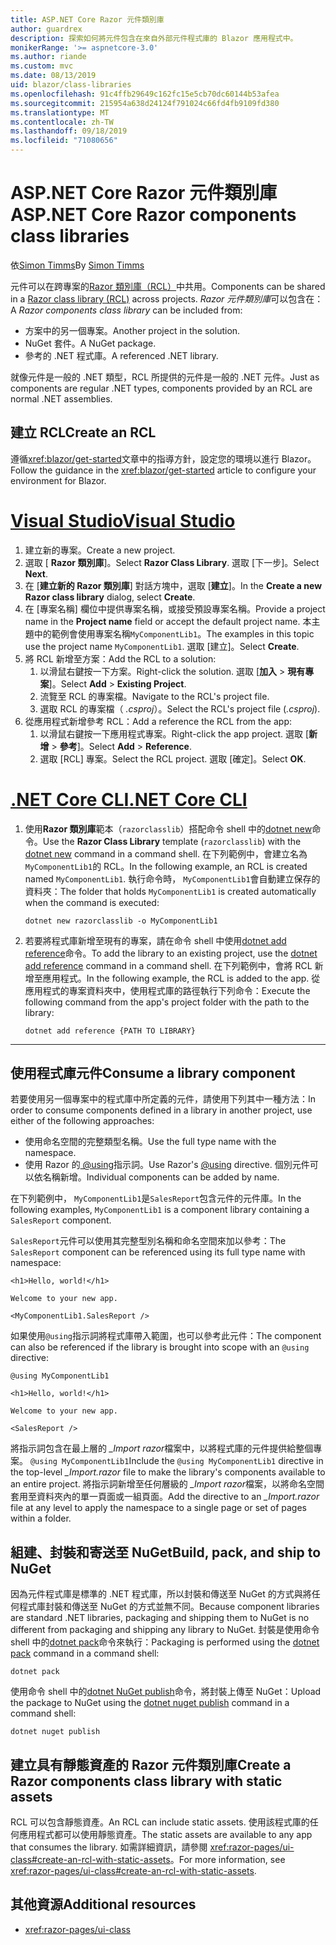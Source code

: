```yaml
---
title: ASP.NET Core Razor 元件類別庫
author: guardrex
description: 探索如何將元件包含在來自外部元件程式庫的 Blazor 應用程式中。
monikerRange: '>= aspnetcore-3.0'
ms.author: riande
ms.custom: mvc
ms.date: 08/13/2019
uid: blazor/class-libraries
ms.openlocfilehash: 91c4ffb29649c162fc15e5cb70dc60144b53afea
ms.sourcegitcommit: 215954a638d24124f791024c66fd4fb9109fd380
ms.translationtype: MT
ms.contentlocale: zh-TW
ms.lasthandoff: 09/18/2019
ms.locfileid: "71080656"
---
```

# <a name="aspnet-core-razor-components-class-libraries"></a><span data-ttu-id="c5166-103">ASP.NET Core Razor 元件類別庫</span><span class="sxs-lookup"><span data-stu-id="c5166-103">ASP.NET Core Razor components class libraries</span></span>

<span data-ttu-id="c5166-104">依[Simon Timms](https://github.com/stimms)</span><span class="sxs-lookup"><span data-stu-id="c5166-104">By [Simon Timms](https://github.com/stimms)</span></span>

<span data-ttu-id="c5166-105">元件可以在跨專案的[Razor 類別庫（RCL）](xref:razor-pages/ui-class)中共用。</span><span class="sxs-lookup"><span data-stu-id="c5166-105">Components can be shared in a [Razor class library (RCL)](xref:razor-pages/ui-class) across projects.</span></span> <span data-ttu-id="c5166-106">*Razor 元件類別庫*可以包含在：</span><span class="sxs-lookup"><span data-stu-id="c5166-106">A *Razor components class library* can be included from:</span></span>

* <span data-ttu-id="c5166-107">方案中的另一個專案。</span><span class="sxs-lookup"><span data-stu-id="c5166-107">Another project in the solution.</span></span>
* <span data-ttu-id="c5166-108">NuGet 套件。</span><span class="sxs-lookup"><span data-stu-id="c5166-108">A NuGet package.</span></span>
* <span data-ttu-id="c5166-109">參考的 .NET 程式庫。</span><span class="sxs-lookup"><span data-stu-id="c5166-109">A referenced .NET library.</span></span>

<span data-ttu-id="c5166-110">就像元件是一般的 .NET 類型，RCL 所提供的元件是一般的 .NET 元件。</span><span class="sxs-lookup"><span data-stu-id="c5166-110">Just as components are regular .NET types, components provided by an RCL are normal .NET assemblies.</span></span>

## <a name="create-an-rcl"></a><span data-ttu-id="c5166-111">建立 RCL</span><span class="sxs-lookup"><span data-stu-id="c5166-111">Create an RCL</span></span>

<span data-ttu-id="c5166-112">遵循<xref:blazor/get-started>文章中的指導方針，設定您的環境以進行 Blazor。</span><span class="sxs-lookup"><span data-stu-id="c5166-112">Follow the guidance in the <xref:blazor/get-started> article to configure your environment for Blazor.</span></span>

# <a name="visual-studiotabvisual-studio"></a>[<span data-ttu-id="c5166-113">Visual Studio</span><span class="sxs-lookup"><span data-stu-id="c5166-113">Visual Studio</span></span>](#tab/visual-studio)

1. <span data-ttu-id="c5166-114">建立新的專案。</span><span class="sxs-lookup"><span data-stu-id="c5166-114">Create a new project.</span></span>
1. <span data-ttu-id="c5166-115">選取 [ **Razor 類別庫**]。</span><span class="sxs-lookup"><span data-stu-id="c5166-115">Select **Razor Class Library**.</span></span> <span data-ttu-id="c5166-116">選取 [下一步]。</span><span class="sxs-lookup"><span data-stu-id="c5166-116">Select **Next**.</span></span>
1. <span data-ttu-id="c5166-117">在 [**建立新的 Razor 類別庫**] 對話方塊中，選取 [**建立**]。</span><span class="sxs-lookup"><span data-stu-id="c5166-117">In the **Create a new Razor class library** dialog, select **Create**.</span></span>
1. <span data-ttu-id="c5166-118">在 [專案名稱] 欄位中提供專案名稱，或接受預設專案名稱。</span><span class="sxs-lookup"><span data-stu-id="c5166-118">Provide a project name in the **Project name** field or accept the default project name.</span></span> <span data-ttu-id="c5166-119">本主題中的範例會使用專案名稱`MyComponentLib1`。</span><span class="sxs-lookup"><span data-stu-id="c5166-119">The examples in this topic use the project name `MyComponentLib1`.</span></span> <span data-ttu-id="c5166-120">選取 [建立]。</span><span class="sxs-lookup"><span data-stu-id="c5166-120">Select **Create**.</span></span>
1. <span data-ttu-id="c5166-121">將 RCL 新增至方案：</span><span class="sxs-lookup"><span data-stu-id="c5166-121">Add the RCL to a solution:</span></span>
   1. <span data-ttu-id="c5166-122">以滑鼠右鍵按一下方案。</span><span class="sxs-lookup"><span data-stu-id="c5166-122">Right-click the solution.</span></span> <span data-ttu-id="c5166-123">選取 [**加入** > **現有專案**]。</span><span class="sxs-lookup"><span data-stu-id="c5166-123">Select **Add** > **Existing Project**.</span></span>
   1. <span data-ttu-id="c5166-124">流覽至 RCL 的專案檔。</span><span class="sxs-lookup"><span data-stu-id="c5166-124">Navigate to the RCL's project file.</span></span>
   1. <span data-ttu-id="c5166-125">選取 RCL 的專案檔（ *.csproj*）。</span><span class="sxs-lookup"><span data-stu-id="c5166-125">Select the RCL's project file (*.csproj*).</span></span>
1. <span data-ttu-id="c5166-126">從應用程式新增參考 RCL：</span><span class="sxs-lookup"><span data-stu-id="c5166-126">Add a reference the RCL from the app:</span></span>
   1. <span data-ttu-id="c5166-127">以滑鼠右鍵按一下應用程式專案。</span><span class="sxs-lookup"><span data-stu-id="c5166-127">Right-click the app project.</span></span> <span data-ttu-id="c5166-128">選取 [**新增** > **參考**]。</span><span class="sxs-lookup"><span data-stu-id="c5166-128">Select **Add** > **Reference**.</span></span>
   1. <span data-ttu-id="c5166-129">選取 [RCL] 專案。</span><span class="sxs-lookup"><span data-stu-id="c5166-129">Select the RCL project.</span></span> <span data-ttu-id="c5166-130">選取 [確定]。</span><span class="sxs-lookup"><span data-stu-id="c5166-130">Select **OK**.</span></span>

# <a name="net-core-clitabnetcore-cli"></a>[<span data-ttu-id="c5166-131">.NET Core CLI</span><span class="sxs-lookup"><span data-stu-id="c5166-131">.NET Core CLI</span></span>](#tab/netcore-cli)

1. <span data-ttu-id="c5166-132">使用**Razor 類別庫**範本（`razorclasslib`）搭配命令 shell 中的[dotnet new](/dotnet/core/tools/dotnet-new)命令。</span><span class="sxs-lookup"><span data-stu-id="c5166-132">Use the **Razor Class Library** template (`razorclasslib`) with the [dotnet new](/dotnet/core/tools/dotnet-new) command in a command shell.</span></span> <span data-ttu-id="c5166-133">在下列範例中，會建立名為`MyComponentLib1`的 RCL。</span><span class="sxs-lookup"><span data-stu-id="c5166-133">In the following example, an RCL is created named `MyComponentLib1`.</span></span> <span data-ttu-id="c5166-134">執行命令時， `MyComponentLib1`會自動建立保存的資料夾：</span><span class="sxs-lookup"><span data-stu-id="c5166-134">The folder that holds `MyComponentLib1` is created automatically when the command is executed:</span></span>

   ```dotnetcli
   dotnet new razorclasslib -o MyComponentLib1
   ```

1. <span data-ttu-id="c5166-135">若要將程式庫新增至現有的專案，請在命令 shell 中使用[dotnet add reference](/dotnet/core/tools/dotnet-add-reference)命令。</span><span class="sxs-lookup"><span data-stu-id="c5166-135">To add the library to an existing project, use the [dotnet add reference](/dotnet/core/tools/dotnet-add-reference) command in a command shell.</span></span> <span data-ttu-id="c5166-136">在下列範例中，會將 RCL 新增至應用程式。</span><span class="sxs-lookup"><span data-stu-id="c5166-136">In the following example, the RCL is added to the app.</span></span> <span data-ttu-id="c5166-137">從應用程式的專案資料夾中，使用程式庫的路徑執行下列命令：</span><span class="sxs-lookup"><span data-stu-id="c5166-137">Execute the following command from the app's project folder with the path to the library:</span></span>

   ```dotnetcli
   dotnet add reference {PATH TO LIBRARY}
   ```

---

## <a name="consume-a-library-component"></a><span data-ttu-id="c5166-138">使用程式庫元件</span><span class="sxs-lookup"><span data-stu-id="c5166-138">Consume a library component</span></span>

<span data-ttu-id="c5166-139">若要使用另一個專案中的程式庫中所定義的元件，請使用下列其中一種方法：</span><span class="sxs-lookup"><span data-stu-id="c5166-139">In order to consume components defined in a library in another project, use either of the following approaches:</span></span>

* <span data-ttu-id="c5166-140">使用命名空間的完整類型名稱。</span><span class="sxs-lookup"><span data-stu-id="c5166-140">Use the full type name with the namespace.</span></span>
* <span data-ttu-id="c5166-141">使用 Razor 的[ \@using](xref:mvc/views/razor#using)指示詞。</span><span class="sxs-lookup"><span data-stu-id="c5166-141">Use Razor's [\@using](xref:mvc/views/razor#using) directive.</span></span> <span data-ttu-id="c5166-142">個別元件可以依名稱新增。</span><span class="sxs-lookup"><span data-stu-id="c5166-142">Individual components can be added by name.</span></span>

<span data-ttu-id="c5166-143">在下列範例中， `MyComponentLib1`是`SalesReport`包含元件的元件庫。</span><span class="sxs-lookup"><span data-stu-id="c5166-143">In the following examples, `MyComponentLib1` is a component library containing a `SalesReport` component.</span></span>

<span data-ttu-id="c5166-144">`SalesReport`元件可以使用其完整型別名稱和命名空間來加以參考：</span><span class="sxs-lookup"><span data-stu-id="c5166-144">The `SalesReport` component can be referenced using its full type name with namespace:</span></span>

```cshtml
<h1>Hello, world!</h1>

Welcome to your new app.

<MyComponentLib1.SalesReport />
```

<span data-ttu-id="c5166-145">如果使用`@using`指示詞將程式庫帶入範圍，也可以參考此元件：</span><span class="sxs-lookup"><span data-stu-id="c5166-145">The component can also be referenced if the library is brought into scope with an `@using` directive:</span></span>

```cshtml
@using MyComponentLib1

<h1>Hello, world!</h1>

Welcome to your new app.

<SalesReport />
```

<span data-ttu-id="c5166-146">將指示詞包含在最上層的 *_Import razor*檔案中，以將程式庫的元件提供給整個專案。 `@using MyComponentLib1`</span><span class="sxs-lookup"><span data-stu-id="c5166-146">Include the `@using MyComponentLib1` directive in the top-level *_Import.razor* file to make the library's components available to an entire project.</span></span> <span data-ttu-id="c5166-147">將指示詞新增至任何層級的 *_Import razor*檔案，以將命名空間套用至資料夾內的單一頁面或一組頁面。</span><span class="sxs-lookup"><span data-stu-id="c5166-147">Add the directive to an *_Import.razor* file at any level to apply the namespace to a single page or set of pages within a folder.</span></span>

## <a name="build-pack-and-ship-to-nuget"></a><span data-ttu-id="c5166-148">組建、封裝和寄送至 NuGet</span><span class="sxs-lookup"><span data-stu-id="c5166-148">Build, pack, and ship to NuGet</span></span>

<span data-ttu-id="c5166-149">因為元件程式庫是標準的 .NET 程式庫，所以封裝和傳送至 NuGet 的方式與將任何程式庫封裝和傳送至 NuGet 的方式並無不同。</span><span class="sxs-lookup"><span data-stu-id="c5166-149">Because component libraries are standard .NET libraries, packaging and shipping them to NuGet is no different from packaging and shipping any library to NuGet.</span></span> <span data-ttu-id="c5166-150">封裝是使用命令 shell 中的[dotnet pack](/dotnet/core/tools/dotnet-pack)命令來執行：</span><span class="sxs-lookup"><span data-stu-id="c5166-150">Packaging is performed using the [dotnet pack](/dotnet/core/tools/dotnet-pack) command in a command shell:</span></span>

```dotnetcli
dotnet pack
```

<span data-ttu-id="c5166-151">使用命令 shell 中的[dotnet NuGet publish](/dotnet/core/tools/dotnet-nuget-push)命令，將封裝上傳至 NuGet：</span><span class="sxs-lookup"><span data-stu-id="c5166-151">Upload the package to NuGet using the [dotnet nuget publish](/dotnet/core/tools/dotnet-nuget-push) command in a command shell:</span></span>

```dotnetcli
dotnet nuget publish
```

## <a name="create-a-razor-components-class-library-with-static-assets"></a><span data-ttu-id="c5166-152">建立具有靜態資產的 Razor 元件類別庫</span><span class="sxs-lookup"><span data-stu-id="c5166-152">Create a Razor components class library with static assets</span></span>

<span data-ttu-id="c5166-153">RCL 可以包含靜態資產。</span><span class="sxs-lookup"><span data-stu-id="c5166-153">An RCL can include static assets.</span></span> <span data-ttu-id="c5166-154">使用該程式庫的任何應用程式都可以使用靜態資產。</span><span class="sxs-lookup"><span data-stu-id="c5166-154">The static assets are available to any app that consumes the library.</span></span> <span data-ttu-id="c5166-155">如需詳細資訊，請參閱 <xref:razor-pages/ui-class#create-an-rcl-with-static-assets>。</span><span class="sxs-lookup"><span data-stu-id="c5166-155">For more information, see <xref:razor-pages/ui-class#create-an-rcl-with-static-assets>.</span></span>

## <a name="additional-resources"></a><span data-ttu-id="c5166-156">其他資源</span><span class="sxs-lookup"><span data-stu-id="c5166-156">Additional resources</span></span>

* <xref:razor-pages/ui-class>
